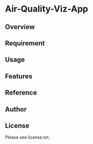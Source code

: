 # Air-Quality-Viz-App 

## Overview


## Requirement


## Usage


## Features


## Reference


## Author


## License

Please see license.txt.

